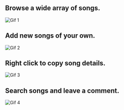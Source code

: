 ## Browse a wide array of songs.
![Gif 1](https://github.com/MasterGrant137/Erudite/blob/main/frontend/public/images/readme_gif_1.gif?raw=true)

## Add new songs of your own.
![Gif 2](https://github.com/MasterGrant137/Erudite/blob/main/frontend/public/images/readme_gif_2.gif?raw=true)

## Right click to copy song details.
![Gif 3](https://github.com/MasterGrant137/Erudite/blob/main/frontend/public/images/readme_gif_3.gif?raw=true)

## Search songs and leave a comment.
![Gif 4](https://github.com/MasterGrant137/Erudite/blob/main/frontend/public/images/readme_gif_4.gif?raw=true)
